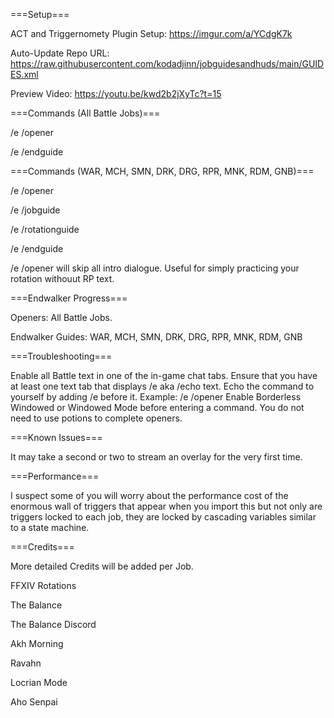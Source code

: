 ===Setup===

ACT and Triggernomety Plugin Setup: https://imgur.com/a/YCdgK7k

Auto-Update Repo URL: https://raw.githubusercontent.com/kodadjinn/jobguidesandhuds/main/GUIDES.xml

Preview Video: https://youtu.be/kwd2b2jXyTc?t=15

===Commands (All Battle Jobs)===

/e /opener

/e /endguide 

===Commands (WAR, MCH, SMN, DRK, DRG, RPR, MNK, RDM, GNB)===

/e /opener

/e /jobguide   

/e /rotationguide   

/e /endguide 

/e /opener will skip all intro dialogue. Useful for simply practicing your rotation withouut RP text.

===Endwalker Progress===

Openers: All Battle Jobs.

Endwalker Guides: WAR, MCH, SMN, DRK, DRG, RPR, MNK, RDM, GNB

===Troubleshooting===

Enable all Battle text in one of the in-game chat tabs.
Ensure that you have at least one text tab that displays /e aka /echo text.
Echo the command to yourself by adding /e before it. Example: /e /opener
Enable Borderless Windowed or Windowed Mode before entering a command.
You do not need to use potions to complete openers.

===Known Issues===

It may take a second or two to stream an overlay for the very first time.

===Performance===

I suspect some of you will worry about the performance cost of the enormous wall of triggers that appear when you import this but not only are triggers locked to each job, they are locked by cascading variables similar to a state machine.

===Credits===

More detailed Credits will be added per Job.

FFXIV Rotations

The Balance

The Balance Discord

Akh Morning

Ravahn

Locrian Mode

Aho Senpai

